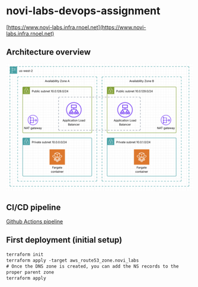 # novi-labs-devops-assignment

[https://www.novi-labs.infra.rnoel.net](https://www.novi-labs.infra.rnoel.net)

## Architecture overview

![Architecture overview](archi.png)

## CI/CD pipeline

[Github Actions pipeline](https://github.com/remijnoel/novi-labs-devops-assignment/actions)

## First deployment (initial setup)

```shell
terraform init
terraform apply -target aws_route53_zone.novi_labs
# Once the DNS zone is created, you can add the NS records to the proper parent zone
terraform apply
```

